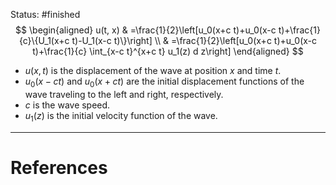 Status: #finished 
$$
\begin{aligned}
u(t, x) & =\frac{1}{2}\left[u_0(x+c t)+u_0(x-c t)+\frac{1}{c}\{U_1(x+c t)-U_1(x-c t)\}\right] \\
& =\frac{1}{2}\left[u_0(x+c t)+u_0(x-c t)+\frac{1}{c} \int_{x-c t}^{x+c t} u_1(z) d z\right]
\end{aligned}
$$
- $u(x, t)$ is the displacement of the wave at position $x$ and time $t$.
- $u_0(x - ct)$ and $u_0(x + ct)$ are the initial displacement functions of the wave traveling to the left and right, respectively.
- $c$ is the wave speed.
- $u_1(z)$ is the initial velocity function of the wave.




---
# References

